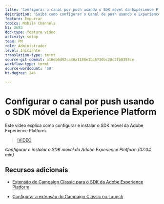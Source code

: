 ```yaml
---
title: 'Configurar o canal por push usando o SDK móvel da Experience Platform '
description: 'Saiba como configurar o Canal de push usando o Experience Cloud Mobile SDK. '
feature: Empurrar
topics: Mobile Channels
kt: 2683
doc-type: feature video
activity: setup
team: PM
role: Administrador
level: Iniciante
translation-type: tm+mt
source-git-commit: a16eb6d92ca40a1188e1ba6730bc28c2fb8358ce
workflow-type: tm+mt
source-wordcount: '89'
ht-degree: 24%

---
```



# Configurar o canal por push usando o SDK móvel da Experience Platform

Este vídeo explica como configurar e instalar o SDK móvel da Adobe Experience Platform.

>[!VIDEO](https://video.tv.adobe.com/v/27699?quality=12)

*Configurar e instalar o SDK móvel da Adobe Experience Platform (07:04 min)*

## Recursos adicionais

* [Extensão do Campaign Classic para o SDK da Adobe Experience Platform](https://helpx-internal.corp.adobe.com/content/help/en/campaign/kb/acc-aep-extension.html)

* [Configurar a extensão do Campaign Classic no Launch](https://aep-sdks.gitbook.io/docs/using-mobile-extensions/adobe-campaignclassic)
